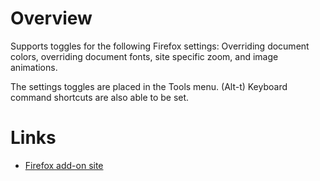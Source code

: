 # Overview

Supports toggles for the following Firefox settings: Overriding document colors, overriding document fonts, site specific zoom, and image animations.

The settings toggles are placed in the Tools menu. (Alt-t) Keyboard command shortcuts are also able to be set.

# Links

* [Firefox add-on site](https://addons.mozilla.org/en-US/firefox/addon/toggle-browser-settings/)
